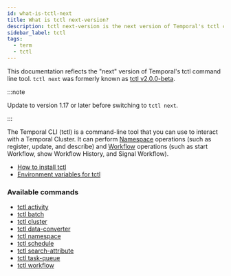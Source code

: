 ```yaml
---
id: what-is-tctl-next
title: What is tctl next-version?
description: tctl next-version is the next version of Temporal's tctl command-line tool. Currently it is known as tctl v2.0.0-beta, but the name may change in the future.
sidebar_label: tctl
tags:
  - term
  - tctl
---
```


This documentation reflects the "next" version of Temporal's tctl command line tool.
`tctl next` was formerly known as [tctl v2.0.0-beta](https://github.com/temporalio/tctl#trying-out-new-tctl-v200-beta-with-updated-ux).

:::note

Update to version 1.17 or later before switching to `tctl next`.

:::

The Temporal CLI (tctl) is a command-line tool that you can use to interact with a Temporal Cluster.
It can perform [Namespace](/concepts/what-is-a-namespace) operations (such as register, update, and describe) and [Workflow](/concepts/what-is-a-workflow) operations (such as start
Workflow, show Workflow History, and Signal Workflow).

- [How to install tctl](/temporal-cli/how-to-install-tctl)
- [Environment variables for tctl](/temporal-cli/environment-variables)

### Available commands

- [tctl activity](/temporal-cli/activity/)
- [tctl batch](/temporal-cli/batch/)
- [tctl cluster](/temporal-cli/cluster/)
- [tctl data-converter](/temporal-cli/data-converter/)
- [tctl namespace](/temporal-cli/namespace/)
- [tctl schedule](/temporal-cli/schedule)
- [tctl search-attribute](/temporal-cli/search-attribute)
- [tctl task-queue](/temporal-cli/task-queue/)
- [tctl workflow](/temporal-cli/workflow/)
